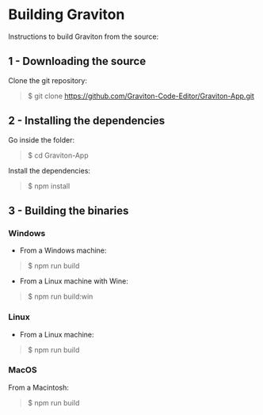 # Building Graviton

Instructions to build Graviton from the source:

## 1 - Downloading the source

Clone the git repository:
> $ git clone https://github.com/Graviton-Code-Editor/Graviton-App.git

## 2 - Installing the dependencies

Go inside the folder:
> $ cd Graviton-App

Install the dependencies:
> $ npm install

## 3 - Building the binaries

### Windows

- From a Windows machine:

> $ npm run build 

- From a Linux machine with Wine: 

>  $ npm run build:win 

### Linux

- From a Linux machine: 

>  $ npm run build 
   

### MacOS

From a Macintosh: 
>  $ npm run build 
